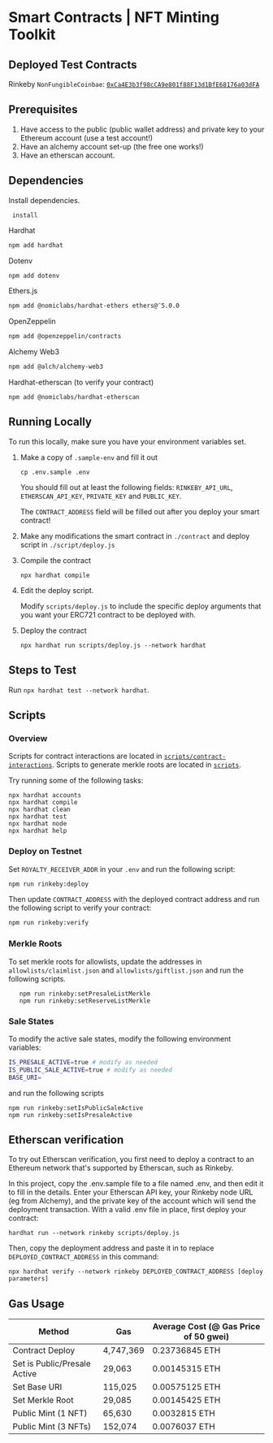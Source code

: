# Smart Contracts | NFT Minting Toolkit

## Deployed Test Contracts

Rinkeby `NonFungibleCoinbae`: [`0xCa4E3b3f98cCA9e801f88F13d1BfE68176a03dFA`](https://rinkeby.etherscan.io/address/0xCa4E3b3f98cCA9e801f88F13d1BfE68176a03dFA)

## Prerequisites

1. Have access to the public (public wallet address) and private key to your Ethereum account (use a test account!)
2. Have an alchemy account set-up (the free one works!)
3. Have an etherscan account.

## Dependencies

Install dependencies.

```
 install
```

Hardhat

```zsh
npm add hardhat
```

Dotenv

```zsh
npm add dotenv
```

Ethers.js

```zsh
npm add @nomiclabs/hardhat-ethers ethers@^5.0.0
```

OpenZeppelin

```zsh
npm add @openzeppelin/contracts
```

Alchemy Web3

```zsh
npm add @alch/alchemy-web3
```

Hardhat-etherscan (to verify your contract)

```
npm add @nomiclabs/hardhat-etherscan
```

## Running Locally

To run this locally, make sure you have your environment variables set.

1. Make a copy of `.sample-env` and fill it out

   ```
   cp .env.sample .env
   ```

   You should fill out at least the following fields: `RINKEBY_API_URL`, `ETHERSCAN_API_KEY`, `PRIVATE_KEY` and `PUBLIC_KEY`.

   The `CONTRACT_ADDRESS` field will be filled out after you deploy your smart contract!

2. Make any modifications the smart contract in `./contract` and deploy script in `./script/deploy.js`
3. Compile the contract
   ```
   npx hardhat compile
   ```
4. Edit the deploy script.

   Modify `scripts/deploy.js` to include the specific deploy arguments that you want your ERC721 contract to be deployed with.

5. Deploy the contract
   ```
   npx hardhat run scripts/deploy.js --network hardhat
   ```

## Steps to Test

Run `npx hardhat test --network hardhat`.

## Scripts

### Overview

Scripts for contract interactions are located in [`scripts/contract-interactions`](scripts/contract-interactions).
Scripts to generate merkle roots are located in [`scripts`](scripts).

Try running some of the following tasks:

```shell
npx hardhat accounts
npx hardhat compile
npx hardhat clean
npx hardhat test
npx hardhat node
npx hardhat help
```

### Deploy on Testnet

Set `ROYALTY_RECEIVER_ADDR` in your `.env` and run the following script:

```bash
npm run rinkeby:deploy
```

Then update `CONTRACT_ADDRESS` with the deployed contract address and run the following script to verify your contract:

```bash
npm run rinkeby:verify
```

### Merkle Roots

To set merkle roots for allowlists, update the addresses in `allowlists/claimlist.json` and `allowlists/giftlist.json` and run the following scripts.

```
   npm run rinkeby:setPresaleListMerkle
   npm run rinkeby:setReserveListMerkle
```

### Sale States

To modify the active sale states, modify the following environment variables:

```bash
IS_PRESALE_ACTIVE=true # modify as needed
IS_PUBLIC_SALE_ACTIVE=true # modify as needed
BASE_URI=
```

and run the following scripts

```
npm run rinkeby:setIsPublicSaleActive
npm run rinkeby:setIsPresaleActive
```

## Etherscan verification

To try out Etherscan verification, you first need to deploy a contract to an Ethereum network that's supported by Etherscan, such as Rinkeby.

In this project, copy the .env.sample file to a file named .env, and then edit it to fill in the details. Enter your Etherscan API key, your Rinkeby node URL (eg from Alchemy), and the private key of the account which will send the deployment transaction. With a valid .env file in place, first deploy your contract:

```shell
hardhat run --network rinkeby scripts/deploy.js
```

Then, copy the deployment address and paste it in to replace `DEPLOYED_CONTRACT_ADDRESS` in this command:

```shell
npx hardhat verify --network rinkeby DEPLOYED_CONTRACT_ADDRESS [deploy parameters]
```

## Gas Usage

| **Method**                   | **Gas**   | Average Cost (@ Gas Price of 50 gwei) |
| ---------------------------- | --------- | ------------------------------------- |
| Contract Deploy              | 4,747,369 | 0.23736845 ETH                        |
| Set is Public/Presale Active | 29,063    | 0.00145315 ETH                        |
| Set Base URI                 | 115,025   | 0.00575125 ETH                        |
| Set Merkle Root              | 29,085    | 0.00145425 ETH                        |
| Public Mint (1 NFT)          | 65,630    | 0.0032815 ETH                         |
| Public Mint (3 NFTs)         | 152,074   | 0.0076037 ETH                         |
